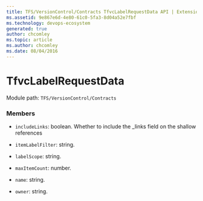 ```yaml
---
title: TFS/VersionControl/Contracts TfvcLabelRequestData API | Extensions for Azure DevOps Services
ms.assetid: 9e867e6d-4e80-61c0-5fa3-8d04a52e7fbf
ms.technology: devops-ecosystem
generated: true
author: chcomley
ms.topic: article
ms.author: chcomley
ms.date: 08/04/2016
---
```


# TfvcLabelRequestData

Module path: `TFS/VersionControl/Contracts`

### Members

* `includeLinks`: boolean. Whether to include the \_links field on the shallow references

* `itemLabelFilter`: string.

* `labelScope`: string.

* `maxItemCount`: number.

* `name`: string.

* `owner`: string.
